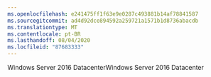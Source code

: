 ```yaml
---
ms.openlocfilehash: e241475ff1f63e9e0287c493881b14af78841587
ms.sourcegitcommit: ad4d92dce894592a259721a1571b1d8736abacdb
ms.translationtype: MT
ms.contentlocale: pt-BR
ms.lasthandoff: 08/04/2020
ms.locfileid: "87683333"
---
```

<span data-ttu-id="b1b7b-101">Windows Server 2016 Datacenter</span><span class="sxs-lookup"><span data-stu-id="b1b7b-101">Windows Server 2016 Datacenter</span></span>
